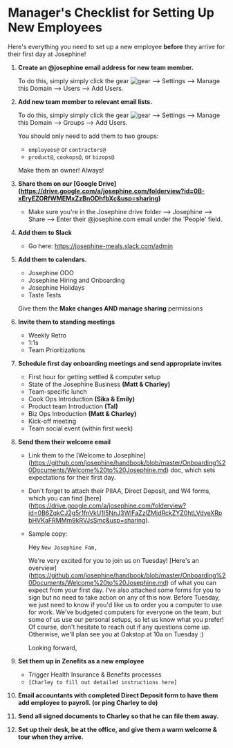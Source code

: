 # Manager's Checklist for Setting Up New Employees

Here's everything you need to set up a new employee **before** they arrive for their first day at Josephine!

1. **Create an @josephine email address for new team member.**

   To do this, simply simply click the gear ![gear](https://lh3.googleusecrcontent.com/OGoJmEwzeVH0DaM5kG2oKS7yFNwjkeLRcc1ylGSicwaj9smx727TraNLXFALog=w72 "Gmail Gear") --> Settings --> Manage this Domain --> Users --> Add Users. 
2. **Add new team member to relevant email lists.**

    To do this, simply simply click the gear ![gear](https://lh3.googleusercontent.com/OGoJmEwzeVH0DaM5kG2oKS7yFNwjkeLRcc1ylGSicwaj9smx727TraNLXFALog=w72 "Gmail Gear") --> Settings --> Manage this Domain --> Groups --> Add Users. 
    
    You should only need to add them to two groups: 
   * `employees@` or `contractors@`
   * `product@`, `cookops@`, or `bizops@`

    Make them an owner! Always!

2. **Share them on our [Google Drive] (https://drive.google.com/a/josephine.com/folderview?id=0B-xEryEZORfWMEMxZzBnODhfbXc&usp=sharing)**
   * Make sure you're in the Josephine drive folder --> Josephine --> Share --> Enter their @josephine.com email under the 'People' field.

3. **Add them to Slack**
    - Go here: https://josephine-meals.slack.com/admin

4. **Add them to calendars.**
    - Josephine OOO
    - Josephine Hiring and Onboarding
    - Josephine Holidays
    - Taste Tests

   Give them the **Make changes AND manage sharing** permissions
   
3. **Invite them to standing meetings**

   * Weekly Retro
   * 1:1s
   * Team Prioritizations
4. **Schedule first day onboarding meetings and send appropriate invites**

   * First hour for getting settled & computer setup
   * State of the Josephine Business **(Matt & Charley)**
   * Team-specific lunch
   * Cook Ops Introduction **(Sika & Emily)**
   * Product team Introduction **(Tal)**
   * Biz Ops Introduction **(Matt & Charley)**
   * Kick-off meeting
   * Team social event (within first week)
4. **Send them their welcome email**
   * Link them to the [Welcome to Josephine] (https://github.com/josephine/handbook/blob/master/Onboarding%20Documents/Welcome%20to%20Josephine.md) doc, which sets expectations for their first day. 
   * Don't forget to attach their PIIAA, Direct Deposit, and W4 forms, which you can find [here] (https://drive.google.com/a/josephine.com/folderview?id=0B6ZqkCJ2g5r1fnVkU1I5NnJ3WlFaZzlZMjdRckZYZ0htLVdveXRpbHVKaFRMMm9kRVJsSmc&usp=sharing).
   * Sample copy: 
    
     Hey `New Josephine Fam,`

     We're very excited for you to join us on Tuesday! 
[Here's an overview] (https://github.com/josephine/handbook/blob/master/Onboarding%20Documents/Welcome%20to%20Josephine.md) of what you can expect from your first day. I've also attached some forms for you to sign but no need to take action on any of this now. 
Before Tuesday, we just need to know if you'd like us to order you a computer to use for work. We've budgeted computers for everyone on the team, but some of us use our personal setups, so let us know what you prefer!
Of course, don't hesitate to reach out if any questions come up. Otherwise, we'll plan see you at Oakstop at 10a on Tuesday :)

     Looking forward, 

5. **Set them up in Zenefits as a new employee** 
   * Trigger Health Insurance & Benefits processes
   * `[Charley to fill out detailed instructions here]`

6. **Email accountants with completed Direct Deposit form to have them add employee to payroll. (or ping Charley to do)**

7. **Send all signed documents to Charley so that he can file them away.**

5. **Set up their desk, be at the office, and give them a warm welcome & tour when they arrive.**
